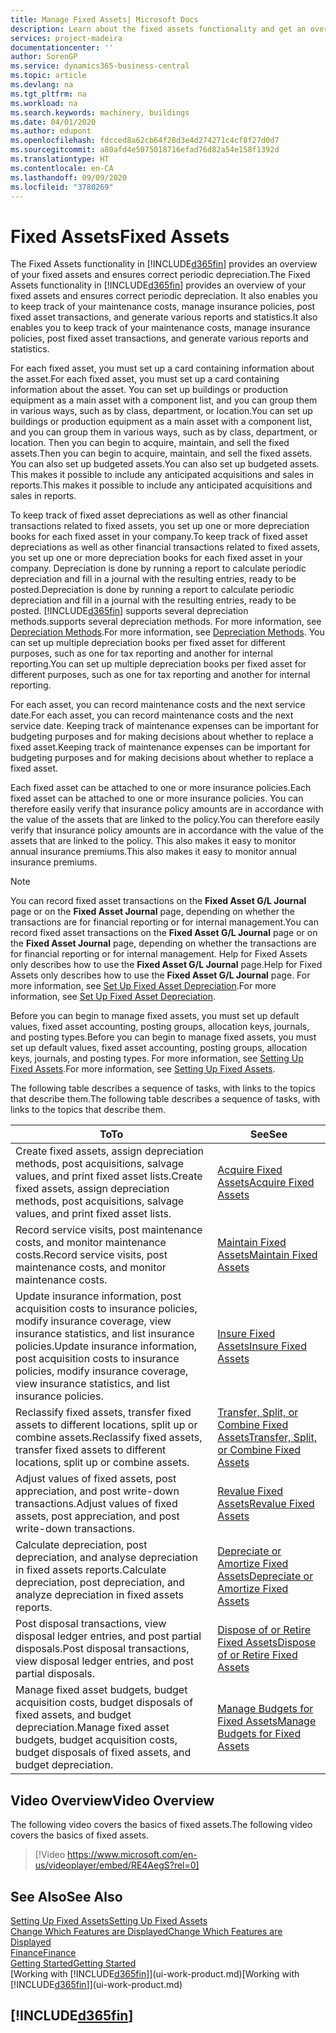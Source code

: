 ```yaml
---
title: Manage Fixed Assets| Microsoft Docs
description: Learn about the fixed assets functionality and get an overview of how to work with fixed assets.
services: project-madeira
documentationcenter: ''
author: SorenGP
ms.service: dynamics365-business-central
ms.topic: article
ms.devlang: na
ms.tgt_pltfrm: na
ms.workload: na
ms.search.keywords: machinery, buildings
ms.date: 04/01/2020
ms.author: edupont
ms.openlocfilehash: fdcced8a62cb64f28d3e4d274271c4cf8f27d0d7
ms.sourcegitcommit: a80afd4e5075018716efad76d82a54e158f1392d
ms.translationtype: HT
ms.contentlocale: en-CA
ms.lasthandoff: 09/09/2020
ms.locfileid: "3780269"
---
```

# <a name="fixed-assets"></a><span data-ttu-id="088ff-103">Fixed Assets</span><span class="sxs-lookup"><span data-stu-id="088ff-103">Fixed Assets</span></span>
<span data-ttu-id="088ff-104">The Fixed Assets functionality in [!INCLUDE[d365fin](includes/d365fin_md.md)] provides an overview of your fixed assets and ensures correct periodic depreciation.</span><span class="sxs-lookup"><span data-stu-id="088ff-104">The Fixed Assets functionality in [!INCLUDE[d365fin](includes/d365fin_md.md)] provides an overview of your fixed assets and ensures correct periodic depreciation.</span></span> <span data-ttu-id="088ff-105">It also enables you to keep track of your maintenance costs, manage insurance policies, post fixed asset transactions, and generate various reports and statistics.</span><span class="sxs-lookup"><span data-stu-id="088ff-105">It also enables you to keep track of your maintenance costs, manage insurance policies, post fixed asset transactions, and generate various reports and statistics.</span></span>

<span data-ttu-id="088ff-106">For each fixed asset, you must set up a card containing information about the asset.</span><span class="sxs-lookup"><span data-stu-id="088ff-106">For each fixed asset, you must set up a card containing information about the asset.</span></span> <span data-ttu-id="088ff-107">You can set up buildings or production equipment as a main asset with a component list, and you can group them in various ways, such as by class, department, or location.</span><span class="sxs-lookup"><span data-stu-id="088ff-107">You can set up buildings or production equipment as a main asset with a component list, and you can group them in various ways, such as by class, department, or location.</span></span> <span data-ttu-id="088ff-108">Then you can begin to acquire, maintain, and sell the fixed assets.</span><span class="sxs-lookup"><span data-stu-id="088ff-108">Then you can begin to acquire, maintain, and sell the fixed assets.</span></span> <span data-ttu-id="088ff-109">You can also set up budgeted assets.</span><span class="sxs-lookup"><span data-stu-id="088ff-109">You can also set up budgeted assets.</span></span> <span data-ttu-id="088ff-110">This makes it possible to include any anticipated acquisitions and sales in reports.</span><span class="sxs-lookup"><span data-stu-id="088ff-110">This makes it possible to include any anticipated acquisitions and sales in reports.</span></span>

<span data-ttu-id="088ff-111">To keep track of fixed asset depreciations as well as other financial transactions related to fixed assets, you set up one or more depreciation books for each fixed asset in your company.</span><span class="sxs-lookup"><span data-stu-id="088ff-111">To keep track of fixed asset depreciations as well as other financial transactions related to fixed assets, you set up one or more depreciation books for each fixed asset in your company.</span></span> <span data-ttu-id="088ff-112">Depreciation is done by running a report to calculate periodic depreciation and fill in a journal with the resulting entries, ready to be posted.</span><span class="sxs-lookup"><span data-stu-id="088ff-112">Depreciation is done by running a report to calculate periodic depreciation and fill in a journal with the resulting entries, ready to be posted.</span></span> [!INCLUDE[d365fin](includes/d365fin_md.md)] <span data-ttu-id="088ff-113">supports several depreciation methods.</span><span class="sxs-lookup"><span data-stu-id="088ff-113">supports several depreciation methods.</span></span> <span data-ttu-id="088ff-114">For more information, see [Depreciation Methods](fa-depreciation-methods.md).</span><span class="sxs-lookup"><span data-stu-id="088ff-114">For more information, see [Depreciation Methods](fa-depreciation-methods.md).</span></span> <span data-ttu-id="088ff-115">You can set up multiple depreciation books per fixed asset for different purposes, such as one for tax reporting and another for internal reporting.</span><span class="sxs-lookup"><span data-stu-id="088ff-115">You can set up multiple depreciation books per fixed asset for different purposes, such as one for tax reporting and another for internal reporting.</span></span>

<span data-ttu-id="088ff-116">For each asset, you can record maintenance costs and the next service date.</span><span class="sxs-lookup"><span data-stu-id="088ff-116">For each asset, you can record maintenance costs and the next service date.</span></span> <span data-ttu-id="088ff-117">Keeping track of maintenance expenses can be important for budgeting purposes and for making decisions about whether to replace a fixed asset.</span><span class="sxs-lookup"><span data-stu-id="088ff-117">Keeping track of maintenance expenses can be important for budgeting purposes and for making decisions about whether to replace a fixed asset.</span></span>

<span data-ttu-id="088ff-118">Each fixed asset can be attached to one or more insurance policies.</span><span class="sxs-lookup"><span data-stu-id="088ff-118">Each fixed asset can be attached to one or more insurance policies.</span></span> <span data-ttu-id="088ff-119">You can therefore easily verify that insurance policy amounts are in accordance with the value of the assets that are linked to the policy.</span><span class="sxs-lookup"><span data-stu-id="088ff-119">You can therefore easily verify that insurance policy amounts are in accordance with the value of the assets that are linked to the policy.</span></span> <span data-ttu-id="088ff-120">This also makes it easy to monitor annual insurance premiums.</span><span class="sxs-lookup"><span data-stu-id="088ff-120">This also makes it easy to monitor annual insurance premiums.</span></span>

> [!NOTE]  
>   <span data-ttu-id="088ff-121">You can record fixed asset transactions on the **Fixed Asset G/L Journal** page or on the **Fixed Asset Journal** page, depending on whether the transactions are for financial reporting or for internal management.</span><span class="sxs-lookup"><span data-stu-id="088ff-121">You can record fixed asset transactions on the **Fixed Asset G/L Journal** page or on the **Fixed Asset Journal** page, depending on whether the transactions are for financial reporting or for internal management.</span></span> <span data-ttu-id="088ff-122">Help for Fixed Assets only describes how to use the **Fixed Asset G/L Journal** page.</span><span class="sxs-lookup"><span data-stu-id="088ff-122">Help for Fixed Assets only describes how to use the **Fixed Asset G/L Journal** page.</span></span> <span data-ttu-id="088ff-123">For more information, see [Set Up Fixed Asset Depreciation](fa-how-setup-depreciation.md).</span><span class="sxs-lookup"><span data-stu-id="088ff-123">For more information, see [Set Up Fixed Asset Depreciation](fa-how-setup-depreciation.md).</span></span>

<span data-ttu-id="088ff-124">Before you can begin to manage fixed assets, you must set up default values, fixed asset accounting, posting groups, allocation keys, journals, and posting types.</span><span class="sxs-lookup"><span data-stu-id="088ff-124">Before you can begin to manage fixed assets, you must set up default values, fixed asset accounting, posting groups, allocation keys, journals, and posting types.</span></span> <span data-ttu-id="088ff-125">For more information, see [Setting Up Fixed Assets](fa-setup.md).</span><span class="sxs-lookup"><span data-stu-id="088ff-125">For more information, see [Setting Up Fixed Assets](fa-setup.md).</span></span>

<span data-ttu-id="088ff-126">The following table describes a sequence of tasks, with links to the topics that describe them.</span><span class="sxs-lookup"><span data-stu-id="088ff-126">The following table describes a sequence of tasks, with links to the topics that describe them.</span></span>

| <span data-ttu-id="088ff-127">To</span><span class="sxs-lookup"><span data-stu-id="088ff-127">To</span></span> | <span data-ttu-id="088ff-128">See</span><span class="sxs-lookup"><span data-stu-id="088ff-128">See</span></span> |
| --- | --- |
| <span data-ttu-id="088ff-129">Create fixed assets, assign depreciation methods, post acquisitions, salvage values, and print fixed asset lists.</span><span class="sxs-lookup"><span data-stu-id="088ff-129">Create fixed assets, assign depreciation methods, post acquisitions, salvage values, and print fixed asset lists.</span></span> |[<span data-ttu-id="088ff-130">Acquire Fixed Assets</span><span class="sxs-lookup"><span data-stu-id="088ff-130">Acquire Fixed Assets</span></span>](fa-how-acquire.md) |
| <span data-ttu-id="088ff-131">Record service visits, post maintenance costs, and monitor maintenance costs.</span><span class="sxs-lookup"><span data-stu-id="088ff-131">Record service visits, post maintenance costs, and monitor maintenance costs.</span></span> |[<span data-ttu-id="088ff-132">Maintain Fixed Assets</span><span class="sxs-lookup"><span data-stu-id="088ff-132">Maintain Fixed Assets</span></span>](fa-how-maintain.md) |
| <span data-ttu-id="088ff-133">Update insurance information, post acquisition costs to insurance policies, modify insurance coverage, view insurance statistics, and list insurance policies.</span><span class="sxs-lookup"><span data-stu-id="088ff-133">Update insurance information, post acquisition costs to insurance policies, modify insurance coverage, view insurance statistics, and list insurance policies.</span></span> |[<span data-ttu-id="088ff-134">Insure Fixed Assets</span><span class="sxs-lookup"><span data-stu-id="088ff-134">Insure Fixed Assets</span></span>](fa-how-insure.md) |
| <span data-ttu-id="088ff-135">Reclassify fixed assets, transfer fixed assets to different locations, split up or combine assets.</span><span class="sxs-lookup"><span data-stu-id="088ff-135">Reclassify fixed assets, transfer fixed assets to different locations, split up or combine assets.</span></span> |[<span data-ttu-id="088ff-136">Transfer, Split, or Combine Fixed Assets</span><span class="sxs-lookup"><span data-stu-id="088ff-136">Transfer, Split, or Combine Fixed Assets</span></span>](fa-how-trans-split-combine.md) |
| <span data-ttu-id="088ff-137">Adjust values of fixed assets, post appreciation, and post write-down transactions.</span><span class="sxs-lookup"><span data-stu-id="088ff-137">Adjust values of fixed assets, post appreciation, and post write-down transactions.</span></span> |[<span data-ttu-id="088ff-138">Revalue Fixed Assets</span><span class="sxs-lookup"><span data-stu-id="088ff-138">Revalue Fixed Assets</span></span>](fa-how-revalue.md) |
| <span data-ttu-id="088ff-139">Calculate depreciation, post depreciation, and analyse depreciation in fixed assets reports.</span><span class="sxs-lookup"><span data-stu-id="088ff-139">Calculate depreciation, post depreciation, and  analyze depreciation in fixed assets reports.</span></span> |[<span data-ttu-id="088ff-140">Depreciate or Amortize Fixed Assets</span><span class="sxs-lookup"><span data-stu-id="088ff-140">Depreciate or Amortize Fixed Assets</span></span>](fa-how-depreciate-amortize.md) |
| <span data-ttu-id="088ff-141">Post disposal transactions, view disposal ledger entries, and post partial disposals.</span><span class="sxs-lookup"><span data-stu-id="088ff-141">Post disposal transactions, view disposal ledger entries, and post partial disposals.</span></span> |[<span data-ttu-id="088ff-142">Dispose of or Retire Fixed Assets</span><span class="sxs-lookup"><span data-stu-id="088ff-142">Dispose of or Retire Fixed Assets</span></span>](fa-how-dispose-retire.md) |
| <span data-ttu-id="088ff-143">Manage fixed asset budgets, budget acquisition costs, budget disposals of fixed assets, and budget depreciation.</span><span class="sxs-lookup"><span data-stu-id="088ff-143">Manage fixed asset budgets, budget acquisition costs, budget disposals of fixed assets, and budget depreciation.</span></span> |[<span data-ttu-id="088ff-144">Manage Budgets for Fixed Assets</span><span class="sxs-lookup"><span data-stu-id="088ff-144">Manage Budgets for Fixed Assets</span></span>](fa-how-manage-budgets.md) |

## <a name="video-overview"></a><span data-ttu-id="088ff-145">Video Overview</span><span class="sxs-lookup"><span data-stu-id="088ff-145">Video Overview</span></span>
<span data-ttu-id="088ff-146">The following video covers the basics of fixed assets.</span><span class="sxs-lookup"><span data-stu-id="088ff-146">The following video covers the basics of fixed assets.</span></span>

> [!Video https://www.microsoft.com/en-us/videoplayer/embed/RE4AegS?rel=0]

## <a name="see-also"></a><span data-ttu-id="088ff-147">See Also</span><span class="sxs-lookup"><span data-stu-id="088ff-147">See Also</span></span>
[<span data-ttu-id="088ff-148">Setting Up Fixed Assets</span><span class="sxs-lookup"><span data-stu-id="088ff-148">Setting Up Fixed Assets</span></span>](fa-setup.md)  
[<span data-ttu-id="088ff-149">Change Which Features are Displayed</span><span class="sxs-lookup"><span data-stu-id="088ff-149">Change Which Features are Displayed</span></span>](ui-experiences.md)  
[<span data-ttu-id="088ff-150">Finance</span><span class="sxs-lookup"><span data-stu-id="088ff-150">Finance</span></span>](finance.md)  
[<span data-ttu-id="088ff-151">Getting Started</span><span class="sxs-lookup"><span data-stu-id="088ff-151">Getting Started</span></span>](product-get-started.md)  
<span data-ttu-id="088ff-152">[Working with [!INCLUDE[d365fin](includes/d365fin_md.md)]](ui-work-product.md)</span><span class="sxs-lookup"><span data-stu-id="088ff-152">[Working with [!INCLUDE[d365fin](includes/d365fin_md.md)]](ui-work-product.md)</span></span>

## [!INCLUDE[d365fin](includes/free_trial_md.md)]  
 
